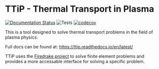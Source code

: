 # TTiP - Thermal Transport in Plasma

[![Documentation Status](https://readthedocs.org/projects/ttip/badge/?version=latest)](https://ttip.readthedocs.io/en/latest/?badge=latest)
![Tests](https://github.com/AndrewLister-STFC/TTiP/workflows/Python%20application/badge.svg) 
[![codecov](https://codecov.io/gh/AndrewLister-STFC/TTiP/branch/master/graph/badge.svg)](https://codecov.io/gh/AndrewLister-STFC/TTiP)



This is a tool designed to solve thermal transport problems in the field of plasma physics.

Full docs can be found at: https://ttip.readthedocs.io/en/latest/

TTiP uses the [Firedrake project](https://www.firedrakeproject.org/) to solve finite element problems and provides a more accessable interface for solving a specific problem.
